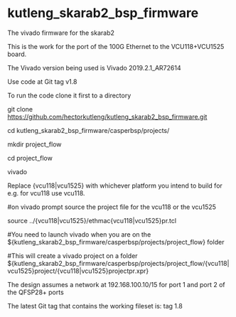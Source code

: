 # kutleng_skarab2_bsp_firmware
The vivado firmware for the skarab2

This is the work for the port of the 100G Ethernet to the VCU118+VCU1525 board.

The Vivado version being used is Vivado 2019.2.1_AR72614

Use code at Git tag v1.8

To run the code clone it first to a directory

git clone https://github.com/hectorkutleng/kutleng_skarab2_bsp_firmware.git


cd kutleng_skarab2_bsp_firmware/casperbsp/projects/

mkdir project_flow

cd project_flow

vivado

Replace {vcu118|vcu1525} with whichever platform you intend to build for e.g. 
for vcu118 use vcu118.


#on vivado prompt source the project file for the vcu118 or the vcu1525


source ../{vcu118|vcu1525}/ethmac{vcu118|vcu1525}pr.tcl


#You need to launch vivado when you are on the ${kutleng_skarab2_bsp_firmware/casperbsp/projects/project_flow} folder

#This will create a vivado project on a folder ${kutleng_skarab2_bsp_firmware/casperbsp/projects/project_flow/{vcu118|vcu1525}project/{vcu118|vcu1525}projectpr.xpr}


The design assumes a network at 192.168.100.10/15 for port 1 and port 2 of the QFSP28+ ports

The latest Git tag that contains the working fileset is:
tag 1.8


